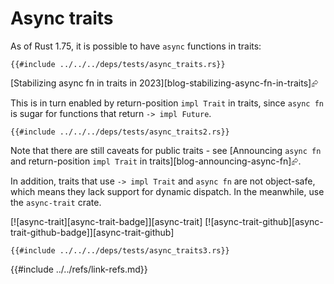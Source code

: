 # Async traits

As of Rust 1.75, it is possible to have `async` functions in traits:

```rust,editable,mdbook-runnable
{{#include ../../../deps/tests/async_traits.rs}}
```

[Stabilizing async fn in traits in 2023][blog-stabilizing-async-fn-in-traits]⮳

This is in turn enabled by return-position `impl Trait` in traits, since `async fn` is sugar for functions that return `-> impl Future`.

```rust,editable
{{#include ../../../deps/tests/async_traits2.rs}}
```

Note that there are still caveats for public traits - see [Announcing `async fn` and return-position `impl Trait` in traits][blog-announcing-async-fn]⮳.

In addition, traits that use `-> impl Trait` and `async fn` are not object-safe, which means they lack support for dynamic dispatch. In the meanwhile, use the `async-trait` crate.

[![async-trait][async-trait-badge]][async-trait]  [![async-trait-github][async-trait-github-badge]][async-trait-github]

```rust,editable,mdbook-runnable
{{#include ../../../deps/tests/async_traits3.rs}}
```

{{#include ../../refs/link-refs.md}}
